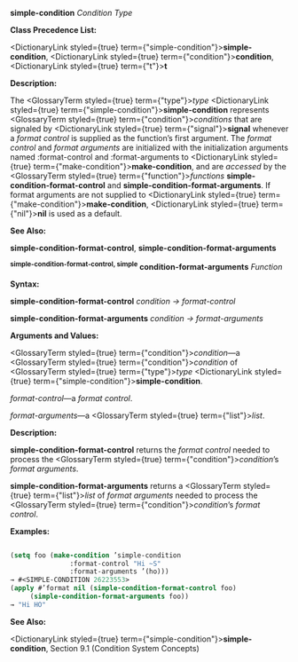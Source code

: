 **simple-condition** *Condition Type* 



**Class Precedence List:** 



<DictionaryLink styled={true} term={"simple-condition"}><b>simple-condition</b></DictionaryLink>, <DictionaryLink styled={true} term={"condition"}><b>condition</b></DictionaryLink>, <DictionaryLink styled={true} term={"t"}><b>t</b></DictionaryLink> 



**Description:** 



The <GlossaryTerm styled={true} term={"type"}><i>type</i></GlossaryTerm> <DictionaryLink styled={true} term={"simple-condition"}><b>simple-condition</b></DictionaryLink> represents <GlossaryTerm styled={true} term={"condition"}><i>conditions</i></GlossaryTerm> that are signaled by <DictionaryLink styled={true} term={"signal"}><b>signal</b></DictionaryLink> whenever a *format control* is supplied as the function’s first argument. The *format control* and *format arguments* are initialized with the initialization arguments named :format-control and :format-arguments to <DictionaryLink styled={true} term={"make-condition"}><b>make-condition</b></DictionaryLink>, and are *accessed* by the <GlossaryTerm styled={true} term={"function"}><i>functions</i></GlossaryTerm> **simple-condition-format-control** and **simple-condition-format-arguments**. If format arguments are not supplied to <DictionaryLink styled={true} term={"make-condition"}><b>make-condition</b></DictionaryLink>, <DictionaryLink styled={true} term={"nil"}><b>nil</b></DictionaryLink> is used as a default. 



**See Also:** 



**simple-condition-format-control**, **simple-condition-format-arguments** 







 



 



<b><sup>simple-condition-format-control, simple</sup> condition-format-arguments</b> <i>Function</i> 



**Syntax:** 



**simple-condition-format-control** *condition → format-control* 



**simple-condition-format-arguments** *condition → format-arguments* 



**Arguments and Values:** 



<GlossaryTerm styled={true} term={"condition"}><i>condition</i></GlossaryTerm>—a <GlossaryTerm styled={true} term={"condition"}><i>condition</i></GlossaryTerm> of <GlossaryTerm styled={true} term={"type"}><i>type</i></GlossaryTerm> <DictionaryLink styled={true} term={"simple-condition"}><b>simple-condition</b></DictionaryLink>. 



*format-control*—a *format control*. 



*format-arguments*—a <GlossaryTerm styled={true} term={"list"}><i>list</i></GlossaryTerm>. 



**Description:** 



**simple-condition-format-control** returns the *format control* needed to process the <GlossaryTerm styled={true} term={"condition"}><i>condition</i></GlossaryTerm>’s *format arguments*. 



**simple-condition-format-arguments** returns a <GlossaryTerm styled={true} term={"list"}><i>list</i></GlossaryTerm> of *format arguments* needed to process the <GlossaryTerm styled={true} term={"condition"}><i>condition</i></GlossaryTerm>’s *format control*. 



**Examples:**
```lisp

(setq foo (make-condition ’simple-condition 
			   :format-control "Hi ~S" 
			   :format-arguments ’(ho))) 
→ #<SIMPLE-CONDITION 26223553> 
(apply #’format nil (simple-condition-format-control foo) 
	 (simple-condition-format-arguments foo)) 
→ "Hi HO" 

```
**See Also:** 



<DictionaryLink styled={true} term={"simple-condition"}><b>simple-condition</b></DictionaryLink>, Section 9.1 (Condition System Concepts) 



